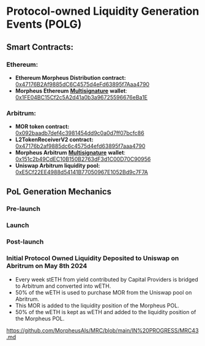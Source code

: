 # Protocol-owned Liquidity Generation Events (POLG)

## Smart Contracts:
### Ethereum:
- **Ethereum Morpheus Distribution contract:** [0x47176B2Af9885dC6C4575d4eFd63895f7Aaa4790](https://etherscan.io/address/0x47176B2Af9885dC6C4575d4eFd63895f7Aaa4790)
- **Morpheus Ethereum** [**Multisignature**](https://github.com/MorpheusAIs/Docs/blob/main/!KEYDOCS%20README%20FIRST!/Morpheus%20Multisignature%20Account.md) **wallet**: [0x1FE04BC15Cf2c5A2d41a0b3a96725596676eBa1E](https://etherscan.io/address/0x1FE04BC15Cf2c5A2d41a0b3a96725596676eBa1E)
 
### Arbitrum:
- **MOR token contract:** [0x092baadb7def4c3981454dd9c0a0d7ff07bcfc86](https://arbiscan.io/token/0x092baadb7def4c3981454dd9c0a0d7ff07bcfc86)
- **L2TokenReceiverV2 contract:** [0x47176b2af9885dc6c4575d4efd63895f7aaa4790](https://arbiscan.io/address/0x47176b2af9885dc6c4575d4efd63895f7aaa4790)
- **Morpheus Arbitrum** [**Multisignature**](https://github.com/MorpheusAIs/Docs/blob/main/!KEYDOCS%20README%20FIRST!/Morpheus%20Multisignature%20Account.md) **wallet**: [0x151c2b49CdEC10B150B2763dF3d1C00D70C90956](https://arbiscan.io/address/0x151c2b49CdEC10B150B2763dF3d1C00D70C90956)
- **Uniswap Arbitrum liquidity pool:** [0xE5Cf22EE4988d54141B77050967E1052Bd9c7F7A](https://app.uniswap.org/explore/pools/arbitrum/0xE5Cf22EE4988d54141B77050967E1052Bd9c7F7A)

## PoL Generation Mechanics
### Pre-launch

### Launch


### Post-launch

### Initial Protocol Owned Liquidity Deposited to Uniswap on Abritrum on May 8th 2024
- Every week stETH from yield contributed by Capital Providers is bridged to Arbitrum and converted into wETH.
- 50% of the wETH is used to purchase MOR from the Uniswap pool on Abritrum.
- This MOR is added to the liquidity position of the Morpheus POL.
- 50% of the wETH is kept as wETH and added to the liquidity position of the Morpheus POL.
 
https://github.com/MorpheusAIs/MRC/blob/main/IN%20PROGRESS/MRC43.md
